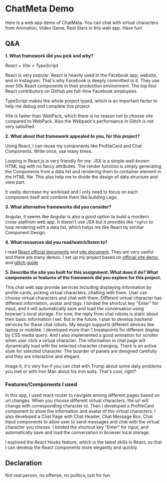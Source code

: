 # ChatMeta Demo

Here is a web app demo of ChatMeta.
You can chat with virtual characters from Animation, Video Game, Real Stars in this web app.
Have fun!

## Q&A

**1. What framework did you pick and why?**

*React + Vite + TypeScript*

React is very popular. React is heavily used in the Facebook app, website, and in Instagram. That's why Facebook is deeply committed to it. They use over 50k React components in their production environment. The top four React contributors on GitHub are full-time Facebook employees.

TypeScript makes the whole project typed, which is an important factor to help me debug and complete this project.

Vite is faster than WebPack, which there is no reason not to choose vite compared to WebPack. Also the Webpack's performance in Glitch is not very satisified.

**2. What about that framework appealed to you, for this project?**

Using React, I can reuse my components like ProfileCard and Chat Components. Write once, use many times.

Looping in React.js is very friendly for me. JSX is a simple well-known HTML tag with no fancy attributes. The render function is simply generating the Components from a data list and rendering them to container element in the HTML file. This also help me to divide the design of data structure and view part.

It vastly decrease my workload and I only need to focus on each component itself and combine them like building Lego.

**3. What alternative frameworks did you consider?**

Angular, it seems like Angular is also a good option to build a mordern cross-platfrom web app. It doesn't use JSX but it provides like `*ngFor` to loop rendering with a data list, which helps me like React by similiar Component Design.

**4. What resources did you read/watch/listen to?**

I read [React official documents](https://react.dev/learn) and [vite document](https://react.dev/learn). They are very useful and there are many demos.
I set up my project based on [official vite demo](https://stackblitz.com/edit/vitejs-vite-slisqf?file=index.html&terminal=dev), and [glitch guide](https://glitch.com/@guides/)

**5. Describe the site you built for this assignment. What does it do? What components or features of the framework did you explore for this project.**

This chat web app provide services including displaying information by profile cards, picking virtual characters, chatting with them. User can choose virtual characters and chat with them. Different virtual character has different information, avatar and tags. I binded the shortcut key "Enter" for input, and it will automatically save and load the conversation using browser's local storage. For now, the reply from chat robots is static about their basic information I set. But in the future, I plan to develop backend services for these chat robots. My design supports different devices like laptop or mobilee. I developed more than 1 breakpoints for different display by CSS media query. And I also implemented a good animation for scroller when user click a virtual character. The information in chat page will dynamically load with the selected character changing. There is an active style for selected character. The boarder of panels are designed carefully and they are interactive and elegant.

Image it, it's very fun if you can chat with Trump about some daily problems you met or with Iron Man about his iron suits. That's cool, right?

### Features/Components I used

In this app, I used react-router to navigate among different pages based on url changes. When you choose different virtual characters, the url will change with corresponding character id. Then I developed a ProfileCard component to show the information and avatar of the virtual characters. I also developed a Chat Page with Chat Header, Chat Message Box, Chat Input components to allow user to send messages and chat with the virtual character you choose. I binded the shortcut key "Enter" for input, and automatically save and load the conversation in browser local storage.

I explored the React Hooks feature, which is the latest skills in React, so that I can develop the React components more elegantly and quickly.

## Declaration

Not real person, no offense, no politics, just for fun
